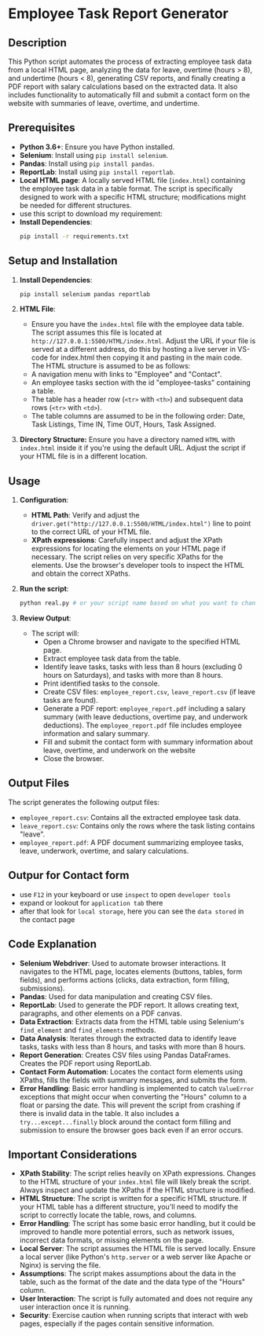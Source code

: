 # Employee Task Report Generator

## Description

This Python script automates the process of extracting employee task data from a local HTML page, analyzing the data for leave, overtime (hours > 8), and undertime (hours < 8), generating CSV reports, and finally creating a PDF report with salary calculations based on the extracted data. It also includes functionality to automatically fill and submit a contact form on the website with summaries of leave, overtime, and undertime.

## Prerequisites

*   **Python 3.6+**: Ensure you have Python installed.
*   **Selenium**: Install using `pip install selenium`.
*   **Pandas**: Install using `pip install pandas`.
*   **ReportLab**: Install using `pip install reportlab`.
*   **Local HTML page**:  A locally served HTML file (`index.html`) containing the employee task data in a table format. The script is specifically designed to work with a specific HTML structure; modifications might be needed for different structures.
*   use this script to download my requirement:
*   **Install Dependencies**:
    ```bash
    pip install -r requirements.txt

    ```
## Setup and Installation

1.  **Install Dependencies**:
    ```bash
    pip install selenium pandas reportlab
    ```

2.  **HTML File**:
    *   Ensure you have the `index.html` file with the employee data table.  The script assumes this file is located at `http://127.0.0.1:5500/HTML/index.html`.  Adjust the URL if your file is served at a different address, do this by hosting a live server in VS-code for index.html then copying it and pasting in the main code. The HTML structure is assumed to be as follows:
    *   A navigation menu with links to "Employee" and "Contact".
    *   An employee tasks section with the id "employee-tasks" containing a table.
    *   The table has a header row (`<tr>` with `<th>`) and subsequent data rows (`<tr>` with `<td>`).
    *   The table columns are assumed to be in the following order: Date, Task Listings, Time IN, Time OUT, Hours, Task Assigned.

3.  **Directory Structure:**
    Ensure you have a directory named `HTML` with `index.html` inside it if you're using the default URL.  Adjust the script if your HTML file is in a different location.

## Usage

1.  **Configuration**:
    *   **HTML Path**: Verify and adjust the `driver.get("http://127.0.0.1:5500/HTML/index.html")` line to point to the correct URL of your HTML file.
    *   **XPath expressions**:  Carefully inspect and adjust the XPath expressions for locating the elements on your HTML page if necessary. The script relies on very specific XPaths for the elements.  Use the browser's developer tools to inspect the HTML and obtain the correct XPaths.

2.  **Run the script**:

    ```bash
    python real.py # or your script name based on what you want to change the name of the python file
    ```

3.  **Review Output**:

    *   The script will:
        *   Open a Chrome browser and navigate to the specified HTML page.
        *   Extract employee task data from the table.
        *   Identify leave tasks, tasks with less than 8 hours (excluding 0 hours on Saturdays), and tasks with more than 8 hours.
        *   Print identified tasks to the console.
        *   Create CSV files: `employee_report.csv`, `leave_report.csv` (if leave tasks are found).
        *   Generate a PDF report: `employee_report.pdf` including a salary summary (with leave deductions, overtime pay, and underwork deductions). The `employee_report.pdf` file includes employee information and salary summary.
        *   Fill and submit the contact form with summary information about leave, overtime, and underwork on the website
        *   Close the browser.

## Output Files

The script generates the following output files:

*   `employee_report.csv`: Contains all the extracted employee task data.
*   `leave_report.csv`: Contains only the rows where the task listing contains "leave".
*   `employee_report.pdf`: A PDF document summarizing employee tasks, leave, underwork, overtime, and salary calculations.

## Outpur for Contact form
- use `F12` in your keyboard or use `inspect` to open `developer tools`
- expand or lookout for `application tab` there
- after that look for `local storage`, here you can see the `data stored` in the contact page
  
## Code Explanation

*   **Selenium Webdriver**: Used to automate browser interactions.  It navigates to the HTML page, locates elements (buttons, tables, form fields), and performs actions (clicks, data extraction, form filling, submissions).
*   **Pandas**: Used for data manipulation and creating CSV files.
*   **ReportLab**: Used to generate the PDF report.  It allows creating text, paragraphs, and other elements on a PDF canvas.
*   **Data Extraction**: Extracts data from the HTML table using Selenium's `find_element` and `find_elements` methods.
*   **Data Analysis**: Iterates through the extracted data to identify leave tasks, tasks with less than 8 hours, and tasks with more than 8 hours.
*   **Report Generation**: Creates CSV files using Pandas DataFrames.  Creates the PDF report using ReportLab.
*   **Contact Form Automation**: Locates the contact form elements using XPaths, fills the fields with summary messages, and submits the form.
*   **Error Handling**: Basic error handling is implemented to catch `ValueError` exceptions that might occur when converting the "Hours" column to a float or parsing the date. This will prevent the script from crashing if there is invalid data in the table.  It also includes a `try...except...finally` block around the contact form filling and submission to ensure the browser goes back even if an error occurs.

## Important Considerations

*   **XPath Stability**: The script relies heavily on XPath expressions. Changes to the HTML structure of your `index.html` file will likely break the script. Always inspect and update the XPaths if the HTML structure is modified.
*   **HTML Structure**: The script is written for a specific HTML structure. If your HTML table has a different structure, you'll need to modify the script to correctly locate the table, rows, and columns.
*   **Error Handling**: The script has some basic error handling, but it could be improved to handle more potential errors, such as network issues, incorrect data formats, or missing elements on the page.
*   **Local Server**: The script assumes the HTML file is served locally. Ensure a local server (like Python's `http.server` or a web server like Apache or Nginx) is serving the file.
*   **Assumptions**: The script makes assumptions about the data in the table, such as the format of the date and the data type of the "Hours" column.
*   **User Interaction**:  The script is fully automated and does not require any user interaction once it is running.
*   **Security**: Exercise caution when running scripts that interact with web pages, especially if the pages contain sensitive information.
